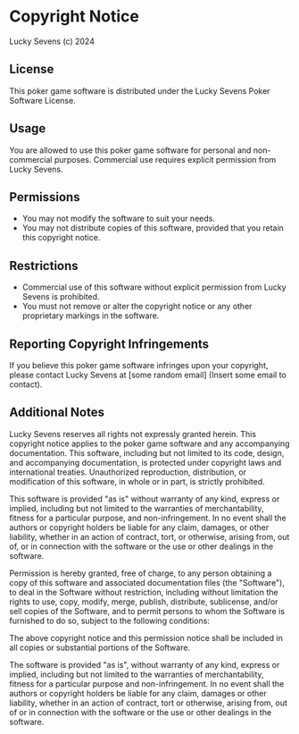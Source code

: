 # Copyright Notice

Lucky Sevens (c) 2024

## License

This poker game software is distributed under the Lucky Sevens Poker Software License.

## Usage

You are allowed to use this poker game software for personal and non-commercial purposes. Commercial use requires explicit permission from Lucky Sevens.

## Permissions

- You may not modify the software to suit your needs.
- You may not distribute copies of this software, provided that you retain this copyright notice.

## Restrictions

- Commercial use of this software without explicit permission from Lucky Sevens is prohibited.
- You must not remove or alter the copyright notice or any other proprietary markings in the software.

## Reporting Copyright Infringements

If you believe this poker game software infringes upon your copyright, please contact Lucky Sevens at [some random email] (Insert some email to contact).

## Additional Notes

Lucky Sevens reserves all rights not expressly granted herein. This copyright notice applies to the poker game software and any accompanying documentation.
This software, including but not limited to its code, design, and accompanying documentation, is protected under copyright laws and international treaties. Unauthorized reproduction, distribution, or modification of this software, in whole or in part, is strictly prohibited.

This software is provided "as is" without warranty of any kind, express or implied, including but not limited to the warranties of merchantability, fitness for a particular purpose, and non-infringement. In no event shall the authors or copyright holders be liable for any claim, damages, or other liability, whether in an action of contract, tort, or otherwise, arising from, out of, or in connection with the software or the use or other dealings in the software.

Permission is hereby granted, free of charge, to any person obtaining a copy of this software and associated documentation files (the "Software"), to deal in the Software without restriction, including without limitation the rights to use, copy, modify, merge, publish, distribute, sublicense, and/or sell copies of the Software, and to permit persons to whom the Software is furnished to do so, subject to the following conditions:

The above copyright notice and this permission notice shall be included in all copies or substantial portions of the Software.

The software is provided "as is", without warranty of any kind, express or implied, including but not limited to the warranties of merchantability, fitness for a particular purpose and non-infringement. In no event shall the authors or copyright holders be liable for any claim, damages or other liability, whether in an action of contract, tort or otherwise, arising from, out of or in connection with the software or the use or other dealings in the software.

